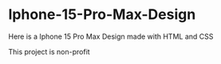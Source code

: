 # Iphone-15-Pro-Max-Design
Here is a Iphone 15 Pro Max Design made with HTML and CSS

This project is non-profit
